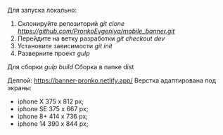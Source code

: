Для запуска локально:

1. Склонируйте репозиторий _git clone https://github.com/PronkoEvgeniya/mobile_banner.git_
2. Перейдите на ветку разработки _git checkout dev_
3. Установите зависимости _git init_
4. Разверните проект _gulp_

Для сборки _gulp build_
Сборка в папке dist

Деплой: https://banner-pronko.netlify.app/
Верстка адаптирована под экраны:

- iphone X 375 x 812 px;
- iphone SE 375 x 667 px;
- iphone 8+ 414 x 736 px;
- iphone 14 390 x 844 px;
